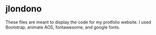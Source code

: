 # jlondono
These files are meant to display the code for my protfolio website. I used Bootstrap, animate AOS, fontawesome, and google fonts.
